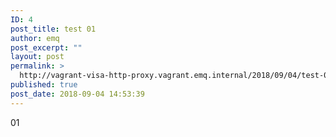 ```yaml
---
ID: 4
post_title: test 01
author: emq
post_excerpt: ""
layout: post
permalink: >
  http://vagrant-visa-http-proxy.vagrant.emq.internal/2018/09/04/test-01/
published: true
post_date: 2018-09-04 14:53:39
---
```

01
